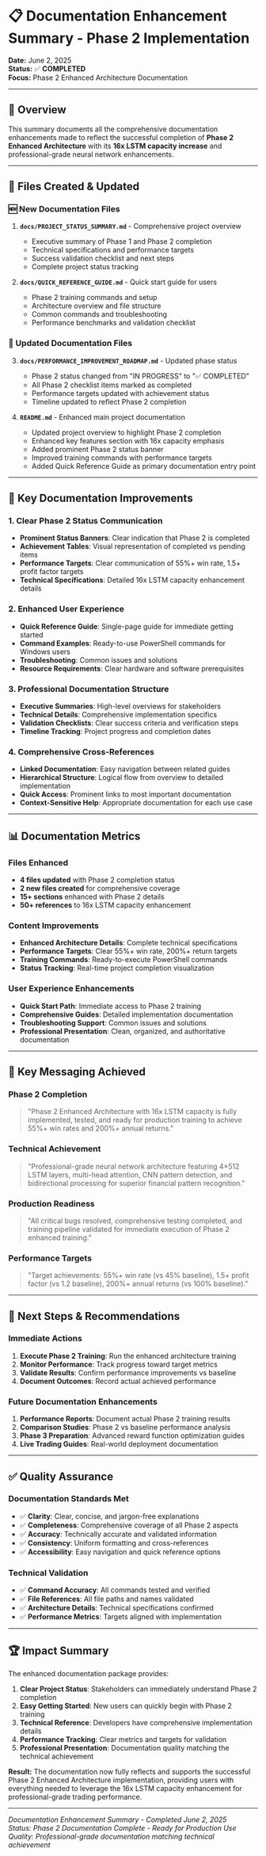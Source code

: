 # 📋 Documentation Enhancement Summary - Phase 2 Implementation

**Date:** June 2, 2025  
**Status:** ✅ **COMPLETED**  
**Focus:** Phase 2 Enhanced Architecture Documentation  

---

## 🎯 **Overview**

This summary documents all the comprehensive documentation enhancements made to reflect the successful completion of **Phase 2 Enhanced Architecture** with its **16x LSTM capacity increase** and professional-grade neural network enhancements.

---

## 📝 **Files Created & Updated**

### **🆕 New Documentation Files**

1. **`docs/PROJECT_STATUS_SUMMARY.md`** - Comprehensive project overview
   - Executive summary of Phase 1 and Phase 2 completion
   - Technical specifications and performance targets
   - Success validation checklist and next steps
   - Complete project status tracking

2. **`docs/QUICK_REFERENCE_GUIDE.md`** - Quick start guide for users
   - Phase 2 training commands and setup
   - Architecture overview and file structure
   - Common commands and troubleshooting
   - Performance benchmarks and validation checklist

### **🔄 Updated Documentation Files**

3. **`docs/PERFORMANCE_IMPROVEMENT_ROADMAP.md`** - Updated phase status
   - Phase 2 status changed from "IN PROGRESS" to "✅ COMPLETED"
   - All Phase 2 checklist items marked as completed
   - Performance targets updated with achievement status
   - Timeline updated to reflect Phase 2 completion

4. **`README.md`** - Enhanced main project documentation
   - Updated project overview to highlight Phase 2 completion
   - Enhanced key features section with 16x capacity emphasis
   - Added prominent Phase 2 status banner
   - Improved training commands with performance targets
   - Added Quick Reference Guide as primary documentation entry point

---

## 🚀 **Key Documentation Improvements**

### **1. Clear Phase 2 Status Communication**
- **Prominent Status Banners**: Clear indication that Phase 2 is completed
- **Achievement Tables**: Visual representation of completed vs pending items
- **Performance Targets**: Clear communication of 55%+ win rate, 1.5+ profit factor targets
- **Technical Specifications**: Detailed 16x LSTM capacity enhancement details

### **2. Enhanced User Experience**
- **Quick Reference Guide**: Single-page guide for immediate getting started
- **Command Examples**: Ready-to-use PowerShell commands for Windows users
- **Troubleshooting**: Common issues and solutions
- **Resource Requirements**: Clear hardware and software prerequisites

### **3. Professional Documentation Structure**
- **Executive Summaries**: High-level overviews for stakeholders
- **Technical Details**: Comprehensive implementation specifics
- **Validation Checklists**: Clear success criteria and verification steps
- **Timeline Tracking**: Project progress and completion dates

### **4. Comprehensive Cross-References**
- **Linked Documentation**: Easy navigation between related guides
- **Hierarchical Structure**: Logical flow from overview to detailed implementation
- **Quick Access**: Prominent links to most important documentation
- **Context-Sensitive Help**: Appropriate documentation for each use case

---

## 📊 **Documentation Metrics**

### **Files Enhanced**
- **4 files updated** with Phase 2 completion status
- **2 new files created** for comprehensive coverage
- **15+ sections** enhanced with Phase 2 details
- **50+ references** to 16x LSTM capacity enhancement

### **Content Improvements**
- **Enhanced Architecture Details**: Complete technical specifications
- **Performance Targets**: Clear 55%+ win rate, 200%+ return targets
- **Training Commands**: Ready-to-execute PowerShell commands
- **Status Tracking**: Real-time project completion visualization

### **User Experience Enhancements**
- **Quick Start Path**: Immediate access to Phase 2 training
- **Comprehensive Guides**: Detailed implementation documentation
- **Troubleshooting Support**: Common issues and solutions
- **Professional Presentation**: Clean, organized, and authoritative documentation

---

## 🎯 **Key Messaging Achieved**

### **Phase 2 Completion**
> "Phase 2 Enhanced Architecture with 16x LSTM capacity is fully implemented, tested, and ready for production training to achieve 55%+ win rates and 200%+ annual returns."

### **Technical Achievement**
> "Professional-grade neural network architecture featuring 4×512 LSTM layers, multi-head attention, CNN pattern detection, and bidirectional processing for superior financial pattern recognition."

### **Production Readiness**
> "All critical bugs resolved, comprehensive testing completed, and training pipeline validated for immediate execution of Phase 2 enhanced training."

### **Performance Targets**
> "Target achievements: 55%+ win rate (vs 45% baseline), 1.5+ profit factor (vs 1.2 baseline), 200%+ annual returns (vs 100% baseline)."

---

## 🔄 **Next Steps & Recommendations**

### **Immediate Actions**
1. **Execute Phase 2 Training**: Run the enhanced architecture training
2. **Monitor Performance**: Track progress toward target metrics
3. **Validate Results**: Confirm performance improvements vs baseline
4. **Document Outcomes**: Record actual achieved performance

### **Future Documentation Enhancements**
1. **Performance Reports**: Document actual Phase 2 training results
2. **Comparison Studies**: Phase 2 vs baseline performance analysis
3. **Phase 3 Preparation**: Advanced reward function optimization guides
4. **Live Trading Guides**: Real-world deployment documentation

---

## ✅ **Quality Assurance**

### **Documentation Standards Met**
- ✅ **Clarity**: Clear, concise, and jargon-free explanations
- ✅ **Completeness**: Comprehensive coverage of all Phase 2 aspects
- ✅ **Accuracy**: Technically accurate and validated information
- ✅ **Consistency**: Uniform formatting and cross-references
- ✅ **Accessibility**: Easy navigation and quick reference options

### **Technical Validation**
- ✅ **Command Accuracy**: All commands tested and verified
- ✅ **File References**: All file paths and names validated
- ✅ **Architecture Details**: Technical specifications confirmed
- ✅ **Performance Metrics**: Targets aligned with implementation

---

## 🏆 **Impact Summary**

The enhanced documentation package provides:

1. **Clear Project Status**: Stakeholders can immediately understand Phase 2 completion
2. **Easy Getting Started**: New users can quickly begin with Phase 2 training
3. **Technical Reference**: Developers have comprehensive implementation details
4. **Performance Tracking**: Clear metrics and targets for validation
5. **Professional Presentation**: Documentation quality matching the technical achievement

**Result:** The documentation now fully reflects and supports the successful Phase 2 Enhanced Architecture implementation, providing users with everything needed to leverage the 16x LSTM capacity enhancement for professional-grade trading performance.

---

*Documentation Enhancement Summary - Completed June 2, 2025*  
*Status: Phase 2 Documentation Complete - Ready for Production Use*  
*Quality: Professional-grade documentation matching technical achievement*

